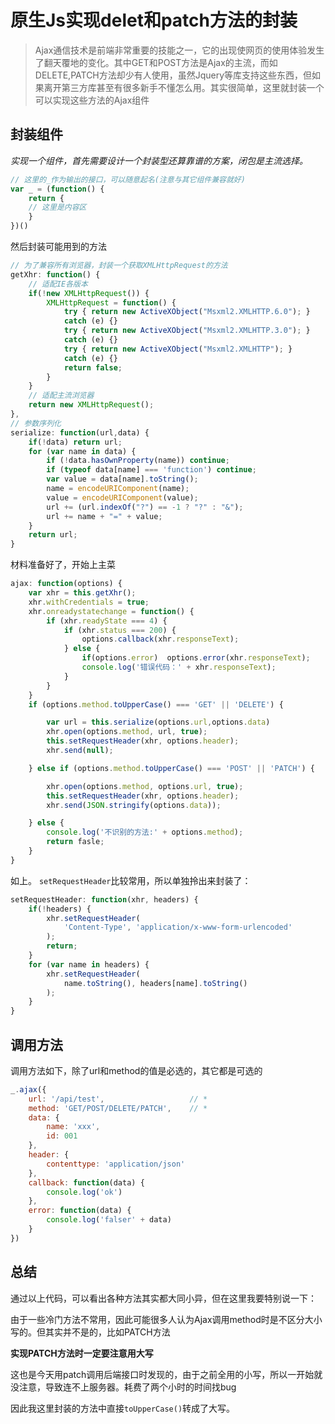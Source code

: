 # 原生Js实现delet和patch方法的封装


> Ajax通信技术是前端非常重要的技能之一，它的出现使网页的使用体验发生了翻天覆地的变化。其中GET和POST方法是Ajax的主流，而如DELETE,PATCH方法却少有人使用，虽然Jquery等库支持这些东西，但如果离开第三方库甚至有很多新手不懂怎么用。其实很简单，这里就封装一个可以实现这些方法的Ajax组件

## 封装组件
*实现一个组件，首先需要设计一个封装型还算靠谱的方案，闭包是主流选择。*
```javascript
// 这里的_作为输出的接口，可以随意起名(注意与其它组件兼容就好)
var _ = (function() {
    return {
    // 这里是内容区
    }
})()
```
然后封装可能用到的方法
```javascript
// 为了兼容所有浏览器，封装一个获取XMLHttpRequest的方法
getXhr: function() {
    // 适配IE各版本
    if(!new XMLHttpRequest()) {
        XMLHttpRequest = function() {
            try { return new ActiveXObject("Msxml2.XMLHTTP.6.0"); }
            catch (e) {}
            try { return new ActiveXObject("Msxml2.XMLHTTP.3.0"); }
            catch (e) {}
            try { return new ActiveXObject("Msxml2.XMLHTTP"); }
            catch (e) {}
            return false;
        }
    }
    // 适配主流浏览器
    return new XMLHttpRequest();
},
// 参数序列化
serialize: function(url,data) {
    if(!data) return url;
    for (var name in data) {
        if (!data.hasOwnProperty(name)) continue;
        if (typeof data[name] === 'function') continue;
        var value = data[name].toString();
        name = encodeURIComponent(name);
        value = encodeURIComponent(value);
        url += (url.indexOf("?") == -1 ? "?" : "&");
        url += name + "=" + value;
    }
    return url;
}
```
材料准备好了，开始上主菜
```javascript
ajax: function(options) {
    var xhr = this.getXhr();
    xhr.withCredentials = true;
    xhr.onreadystatechange = function() {
        if (xhr.readyState === 4) {
            if (xhr.status === 200) {
                options.callback(xhr.responseText);
            } else {
                if(options.error)  options.error(xhr.responseText);
                console.log('错误代码：' + xhr.responseText);
            }
        }
    }
    if (options.method.toUpperCase() === 'GET' || 'DELETE') {

        var url = this.serialize(options.url,options.data)
        xhr.open(options.method, url, true);
        this.setRequestHeader(xhr, options.header);
        xhr.send(null);

    } else if (options.method.toUpperCase() === 'POST' || 'PATCH') {

        xhr.open(options.method, options.url, true);
        this.setRequestHeader(xhr, options.header);
        xhr.send(JSON.stringify(options.data));

    } else {
        console.log('不识别的方法:' + options.method);
        return fasle;
    }
}
```
如上。
`setRequestHeader`比较常用，所以单独拎出来封装了：
```javascript
setRequestHeader: function(xhr, headers) {
    if(!headers) {
        xhr.setRequestHeader(
            'Content-Type', 'application/x-www-form-urlencoded'
        );
        return;
    }
    for (var name in headers) {
        xhr.setRequestHeader(
            name.toString(), headers[name].toString()
        );
    }
}
```
## 调用方法
调用方法如下，除了url和method的值是必选的，其它都是可选的
```javascript
_.ajax({
    url: '/api/test',                   // *
    method: 'GET/POST/DELETE/PATCH',    // *
    data: {
        name: 'xxx',
        id: 001
    },
    header: {
        contenttype: 'application/json'
    },
    callback: function(data) {
        console.log('ok')
    },
    error: function(data) {
        console.log('falser' + data)
    }
})
```
## 总结
通过以上代码，可以看出各种方法其实都大同小异，但在这里我要特别说一下：

由于一些冷门方法不常用，因此可能很多人认为Ajax调用method时是不区分大小写的。但其实并不是的，比如PATCH方法

**实现PATCH方法时一定要注意用大写**

这也是今天用patch调用后端接口时发现的，由于之前全用的小写，所以一开始就没注意，导致连不上服务器。耗费了两个小时的时间找bug

因此我这里封装的方法中直接`toUpperCase()`转成了大写。

